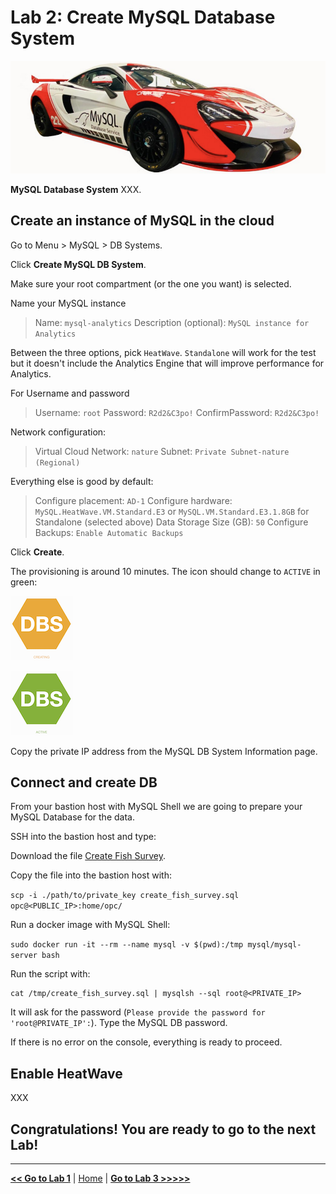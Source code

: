 # Lab 2: Create MySQL Database System

![MySQL Database System](./images/mds_banner.png)

**MySQL Database System** XXX.

## Create an instance of MySQL in the cloud

Go to Menu > MySQL > DB Systems.

Click **Create MySQL DB System**.

Make sure your root compartment (or the one you want) is selected.

Name your MySQL instance

> Name: `mysql-analytics`
> Description (optional): `MySQL instance for Analytics`

Between the three options, pick `HeatWave`. `Standalone` will work for the test but it doesn't include the Analytics Engine that will improve performance for Analytics.

For Username and password

> Username: `root`
> Password: `R2d2&C3po!`
> ConfirmPassword: `R2d2&C3po!`

Network configuration:

> Virtual Cloud Network: `nature`
> Subnet: `Private Subnet-nature (Regional)`

Everything else is good by default:

> Configure placement: `AD-1`
> Configure hardware: `MySQL.HeatWave.VM.Standard.E3` or `MySQL.VM.Standard.E3.1.8GB` for Standalone (selected above)
> Data Storage Size (GB): `50`
> Configure Backups: `Enable Automatic Backups`

Click **Create**.

The provisioning is around 10 minutes. The icon should change to `ACTIVE` in green:

![Provisioning](./images/mds-provisioning.png)

![Active](./images/mds-active.png)

Copy the private IP address from the MySQL DB System Information page.

## Connect and create DB

From your bastion host with MySQL Shell we are going to prepare your MySQL Database for the data.

SSH into the bastion host and type:

Download the file [Create Fish Survey](./files/create_fish_survey.sql).

Copy the file into the bastion host with:

`scp -i ./path/to/private_key create_fish_survey.sql opc@<PUBLIC_IP>:home/opc/`

Run a docker image with MySQL Shell:

`sudo docker run -it --rm --name mysql -v $(pwd):/tmp mysql/mysql-server bash`

Run the script with:

```
cat /tmp/create_fish_survey.sql | mysqlsh --sql root@<PRIVATE_IP>
```

It will ask for the password (`Please provide the password for 'root@PRIVATE_IP':`). Type the MySQL DB password.

If there is no error on the console, everything is ready to proceed.

## Enable HeatWave

XXX

## Congratulations! You are ready to go to the next Lab!

---

[**<< Go to Lab 1**](../lab1/README.md) | [Home](../README.md) | [**Go to Lab 3 >>>>>**](../lab3/README.md)